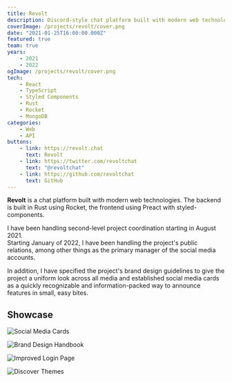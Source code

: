 ```yaml
---
title: Revolt
description: Discord-style chat platform built with modern web technologies
coverImage: /projects/revolt/cover.png
date: "2021-01-25T16:00:00.000Z"
featured: true
team: true
years:
    - 2021
    - 2022
ogImage: /projects/revolt/cover.png
tech:
    - React
    - TypeScript
    - Styled Components
    - Rust
    - Rocket
    - MongoDB
categories:
    - Web
    - API
buttons:
    - link: https://revolt.chat
      text: Revolt
    - link: https://twitter.com/revoltchat
      text: "@revoltchat"
    - link: https://github.com/revoltchat
      text: GitHub
---
```


**Revolt** is a chat platform built with modern web technologies. The backend is built in Rust using Rocket, the frontend using Preact with styled-components.  
  
I have been handling second-level project coordination starting in August 2021.  
Starting January of 2022, I have been handling the project's public relations, among other things as the primary manager of the social media accounts.  
  
In addition, I have specified the project's brand design guidelines to give the project a uniform look across all media and established social media cards as a quickly recognizable and information-packed way to announce features in small, easy bites.  

## Showcase

![Social Media Cards](/projects/revolt/cards.png)

![Brand Design Handbook](/projects/revolt/brand.png)

![Improved Login Page](/projects/revolt/login.png)

![Discover Themes](/projects/revolt/themes.png)